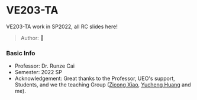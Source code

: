 # VE203-TA
VE203-TA work in SP2022, all RC slides here!
> Author: :hamster:

### Basic Info

+ Professor: Dr. Runze Cai
+ Semester: 2022 SP
+ Acknowledgement: Great thanks to the Professor, UEO's support, Students, and we the teaching Group ([Zicong Xiao](https://github.com/carlos-xiao), [Yucheng Huang](https://github.com/tzh391) and me).
